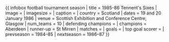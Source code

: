 {{ infobox football tournament season | title = 1985-86 Tennent's Sixes | image = | imagesize = | caption = | country = Scotland | dates = 19 and 20 January 1986 | venue = Scottish Exhibition and Conference Centre, Glasgow | num_teams = 10 | defending champions = | champions = Aberdeen | runner-up = St Mirren | matches = | goals = | top goal scorer = | prevseason = 1984–85 | nextseason = 1986–87 }}
